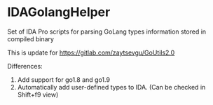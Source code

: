 # IDAGolangHelper
Set of IDA Pro scripts for parsing GoLang types information stored in compiled binary


This is update for https://gitlab.com/zaytsevgu/GoUtils2.0

Differences:
  1. Add support for go1.8 and go1.9
  2. Automatically add user-defined types to IDA. (Can be checked in Shift+f9 view)
